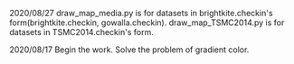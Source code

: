 2020/08/27
draw_map_media.py is for datasets in brightkite.checkin's form(brightkite.checkin, gowalla.checkin).
draw_map_TSMC2014.py is for datasets in TSMC2014.checkin's form.

2020/08/17
Begin the work.
Solve the problem of gradient color.
